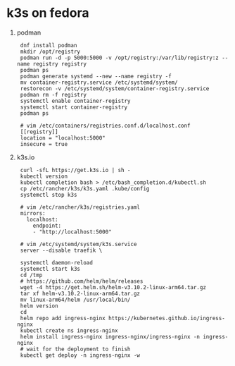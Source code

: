 # k3s on fedora

1. podman

		dnf install podman
		mkdir /opt/registry
		podman run -d -p 5000:5000 -v /opt/registry:/var/lib/registry:z --name registry registry
		podman ps
		podman generate systemd --new --name registry -f
		mv container-registry.service /etc/systemd/system/
		restorecon -v /etc/systemd/system/container-registry.service
		podman rm -f registry
		systemctl enable container-registry
		systemctl start container-registry
		podman ps

		# vim /etc/containers/registries.conf.d/localhost.conf
		[[registry]]
		location = "localhost:5000"
		insecure = true

1. k3s.io

		curl -sfL https://get.k3s.io | sh -
		kubectl version
		kubectl completion bash > /etc/bash_completion.d/kubectl.sh
		cp /etc/rancher/k3s/k3s.yaml .kube/config
		systemctl stop k3s

		# vim /etc/rancher/k3s/registries.yaml
		mirrors:
		  localhost:
		    endpoint:
		    - "http://localhost:5000"

		# vim /etc/systemd/system/k3s.service
		server --disable traefik \

		systemctl daemon-reload
		systemctl start k3s
		cd /tmp
		# https://github.com/helm/helm/releases
		wget -4 https://get.helm.sh/helm-v3.10.2-linux-arm64.tar.gz
		tar xf helm-v3.10.2-linux-arm64.tar.gz
		mv linux-arm64/helm /usr/local/bin/
		helm version
		cd
		helm repo add ingress-nginx https://kubernetes.github.io/ingress-nginx
		kubectl create ns ingress-nginx
		helm install ingress-nginx ingress-nginx/ingress-nginx -n ingress-nginx
		# wait for the deployment to finish
		kubectl get deploy -n ingress-nginx -w

